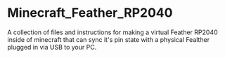 # Minecraft_Feather_RP2040
A collection of files and instructions for making a virtual Feather RP2040 inside of minecraft that can sync it's pin state with a physical Fealther plugged in via USB to your PC.
